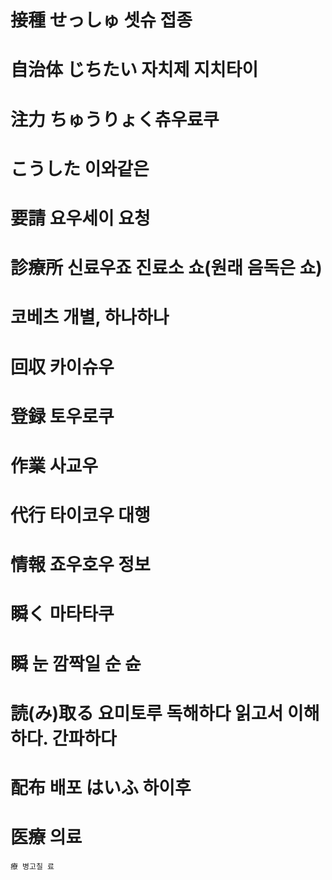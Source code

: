 # 接種 せっしゅ 셋슈 접종

# 自治体 じちたい 자치제 지치타이 

# 注力 ちゅうりょく츄우료쿠 

# こうした 이와같은 

# 要請 요우세이 요청

# 診療所 신료우죠 진료소 쇼(원래 음독은 쇼)

# 코베츠 개별, 하나하나

# 回収 카이슈우 

# 登録 토우로쿠

# 作業 사교우

# 代行 타이코우 대행

# 情報 죠우호우 정보

# 瞬く 마타타쿠

# 瞬 눈 깜짝일 순 슌 

# 読(み)取る 요미토루 독해하다 읽고서 이해하다. 간파하다

# 配布 배포 はいふ 하이후 

# 医療 의료 
```
療 병고칠 료
```
